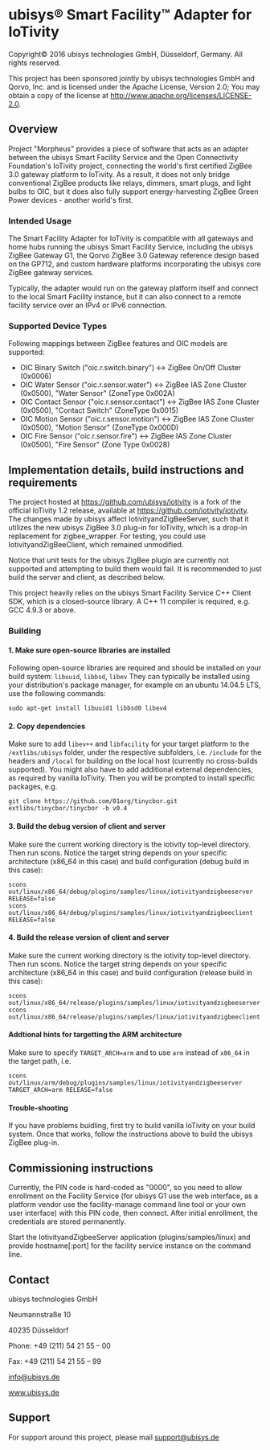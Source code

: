 # ubisys® Smart Facility™ Adapter for IoTivity

Copyright© 2016 ubisys technologies GmbH, Düsseldorf, Germany. All rights reserved.

This project has been sponsored jointly by ubisys technologies GmbH and Qorvo, Inc.
and is licensed under the Apache License, Version 2.0; You may obtain a copy of the
license at <http://www.apache.org/licenses/LICENSE-2.0>.

## Overview
Project "Morpheus" provides a piece of software that acts as an adapter between the 
ubisys Smart Facility Service and the Open Connectivity Foundation's IoTivity project,
connecting the world's first certified ZigBee 3.0 gateway platform to IoTivity. As a
result, it does not only bridge conventional ZigBee products like relays, dimmers, 
smart plugs, and light bulbs to OIC, but it does also fully support energy-harvesting
ZigBee Green Power devices - another world's first.

### Intended Usage
The Smart Facility Adapter for IoTivity is compatible with all gateways and home hubs
running the ubisys Smart Facility Service, including the ubisys ZigBee Gateway G1,
the Qorvo ZigBee 3.0 Gateway reference design based on the GP712, and custom hardware
platforms incorporating the ubisys core ZigBee gateway services.

Typically, the adapter would run on the gateway platform itself and connect to the
local Smart Facility instance, but it can also connect to a remote facility service
over an IPv4 or IPv6 connection.

### Supported Device Types
Following mappings between ZigBee features and OIC models are supported:

- OIC Binary Switch ("oic.r.switch.binary") <-> ZigBee On/Off Cluster (0x0006)
- OIC Water Sensor ("oic.r.sensor.water") <-> ZigBee IAS Zone Cluster (0x0500), "Water Sensor" (ZoneType 0x002A)
- OIC Contact Sensor ("oic.r.sensor.contact") <-> ZigBee IAS Zone Cluster (0x0500), "Contact Switch" (ZoneType 0x0015)
- OIC Motion Sensor ("oic.r.sensor.motion") <-> ZigBee IAS Zone Cluster (0x0500), "Motion Sensor" (ZoneType 0x000D)
- OIC Fire Sensor ("oic.r.sensor.fire") <-> ZigBee IAS Zone Cluster (0x0500), "Fire Sensor" (Zone Type 0x0028)

## Implementation details, build instructions and requirements
The project hosted at https://github.com/ubisys/iotivity is a fork of the official
IoTivity 1.2 release, available at https://github.com/iotivity/iotivity. The changes
made by ubisys affect IotivityandZigBeeServer, such that it utilizes the new ubisys
ZigBee 3.0 plug-in for IoTivity, which is a drop-in replacement for zigbee_wrapper.
For testing, you could use IotivityandZigBeeClient, which remained unmodified.

Notice that unit tests for the ubisys ZigBee plugin are currently not supported and
attempting to build them would fail. It is recommended to just build the server and
client, as described below.

This project heavily relies on the ubisys Smart Facility Service C++ Client SDK, which
is a closed-source library. A C++ 11 compiler is required, e.g. GCC 4.9.3 or above.

### Building
#### 1. Make sure open-source libraries are installed
Following open-source libraries are required and should be installed on your
build system: `libuuid`, `libbsd`, `libev`
They can typically be installed using your distribution's package manager, for
example on an ubuntu 14.04.5 LTS, use the following commands:
```
sudo apt-get install libuuid1 libbsd0 libev4
```
#### 2. Copy dependencies 
Make sure to add `libev++` and `libfacility` for your target platform to the
`/extlibs/ubisys` folder, under the respective subfolders, i.e. `/include` for the
headers and `/local` for building on the local host (currently no cross-builds
supported).
You might also have to add additional external dependencies, as required by
vanilla IoTivity. Then you will be prompted to install specific packages, e.g.
```
git clone https://github.com/01org/tinycbor.git extlibs/tinycbor/tinycbor -b v0.4
```
#### 3. Build the debug version of client and server
Make sure the current working directory is the iotivity top-level directory. Then run
scons. Notice the target string depends on your specific architecture (x86_64 in this
case) and build configuration (debug build in this case):
```
scons out/linux/x86_64/debug/plugins/samples/linux/iotivityandzigbeeserver RELEASE=false
scons out/linux/x86_64/debug/plugins/samples/linux/iotivityandzigbeeclient RELEASE=false
```
#### 4. Build the release version of client and server
Make sure the current working directory is the iotivity top-level directory. Then run
scons. Notice the target string depends on your specific architecture (x86_64 in this
case) and build configuration (release build in this case):
```
scons out/linux/x86_64/release/plugins/samples/linux/iotivityandzigbeeserver
scons out/linux/x86_64/release/plugins/samples/linux/iotivityandzigbeeclient
```
#### Addtional hints for targetting the ARM architecture
Make sure to specify `TARGET_ARCH=arm` and to use `arm` instead of `x86_64` in the 
target path, i.e.
```
scons out/linux/arm/debug/plugins/samples/linux/iotivityandzigbeeserver TARGET_ARCH=arm RELEASE=false
```
#### Trouble-shooting
If you have problems buidling, first try to build vanilla IoTivity on your build
system. Once that works, follow the instructions above to build the ubisys ZigBee
plug-in.
## Commissioning instructions
Currently, the PIN code is hard-coded as "0000", so you need to allow enrollment on
the Facility Service (for ubisys G1 use the web interface, as a platform vendor use
the facility-manage command line tool or your own user interface) with this PIN code,
then connect. After initial enrollment, the credentials are stored permanently.

Start the IotivityandZigbeeServer application (plugins/samples/linux) and provide 
hostname[:port] for the facility service instance on the command line.

## Contact
ubisys technologies GmbH

Neumannstraße 10

40235 Düsseldorf

Phone: +49 (211) 54 21 55 – 00

Fax: +49 (211) 54 21 55 – 99

info@ubisys.de

www.ubisys.de


## Support
For support around this project, please mail support@ubisys.de
